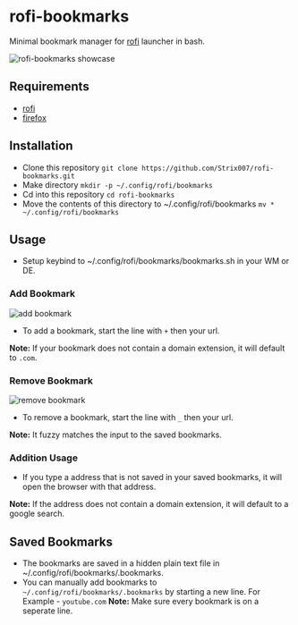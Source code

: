 # rofi-bookmarks


Minimal bookmark manager for [rofi](https://github.com/DaveDavenport/rofi) launcher in bash.

![rofi-bookmarks showcase](assets/showcase.png)

## Requirements

* [rofi](https://github.com/DaveDavenport/rofi)
* [firefox](https://www.mozilla.org/en-US/firefox/linux/)

## Installation

* Clone this repository 
    `git clone https://github.com/Strix007/rofi-bookmarks.git`
* Make directory
    `mkdir -p ~/.config/rofi/bookmarks`
* Cd into this repository
    `cd rofi-bookmarks`
* Move the contents of this directory to ~/.config/rofi/bookmarks
    `mv * ~/.config/rofi/bookmarks`

## Usage

* Setup keybind to ~/.config/rofi/bookmarks/bookmarks.sh  in your WM or DE.

### Add Bookmark

![add bookmark](assets/add-bookmark.png)
* To add a bookmark, start the line with `+` then your url.

**Note:** If your bookmark does not contain a domain extension, it will default to `.com`.

### Remove Bookmark

![remove bookmark](assets/remove-bookmark.png)
* To remove a bookmark, start the line with `_` then your url.

**Note:** It fuzzy matches the input to the saved bookmarks.

### Addition Usage

* If you type a address that is not saved in your saved bookmarks, it will open the browser with that address.
  
**Note:** If the address does not contain a domain extension, it will default to a google search.

## Saved Bookmarks

* The bookmarks are saved in a hidden plain text file in ~/.config/rofi/bookmarks/.bookmarks.
* You can manually add bookmarks to `~/.config/rofi/bookmarks/.bookmarks` by starting a new line.
    For Example -
    `youtube.com`
    **Note:** Make sure every bookmark is on a seperate line.

